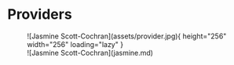 # Providers

<figure markdown>
![Jasmine Scott-Cochran](assets/provider.jpg){ height="256" width="256" loading="lazy" }
  <figcaption markdown>
    ![Jasmine Scott-Cochran](jasmine.md)
  </figcaption>
</figure>
